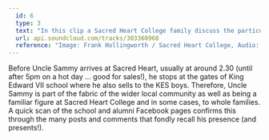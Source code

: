 ```yaml
---
  id: 6
  type: 3
  text: "In this clip a Sacred Heart College family discuss the particular way in which Uncle Sammy plays a part in their lives. "
  url: api.soundcloud.com/tracks/303360968 
  reference: "Image: Frank Hollingworth / Sacred Heart College, Audio: F Correira"
---
```

Before Uncle Sammy arrives at Sacred Heart, usually at around 2.30 (until after 5pm on a hot day … good for sales!), he stops at the gates of King Edward VII school where he also sells to the KES boys. Therefore, Uncle Sammy is part of the fabric of the wider local community as well as being a familiar figure at Sacred Heart College and in some cases, to whole families. A quick scan of the school and alumni Facebook pages confirms this through the many posts and comments that fondly recall his presence (and presents!).
